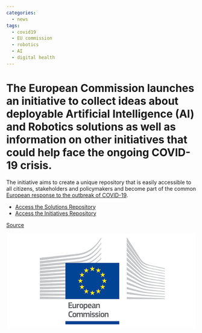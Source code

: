```yaml
---
categories:
  - news
tags:
  - covid19
  - EU commission
  - robotics
  - AI
  - digital health
---
```


# The European Commission launches an initiative to collect ideas about deployable Artificial Intelligence (AI) and Robotics solutions as well as information on other initiatives that could help face the ongoing COVID-19 crisis.

The initiative aims to create a unique repository that is easily accessible to all citizens, stakeholders and policymakers and become part of the common [European response to the outbreak of COVID-19](https://ec.europa.eu/info/live-work-travel-eu/health/coronavirus-response_en).

* [Access the Solutions Repository](https://ec.europa.eu/newsroom/dae/document.cfm?doc_id=66040)
* [Access the Initiatives Repository](https://ec.europa.eu/newsroom/dae/document.cfm?doc_id=66042)

[Source](https://ec.europa.eu/digital-single-market/en/news/join-ai-robotics-vs-covid-19-initiative-european-ai-alliance)

<p align="center"><a href="https://ec.europa.eu/digital-single-market/en/news/join-ai-robotics-vs-covid-19-initiative-european-ai-alliance"><img src="/assets/images/images_posts/logo_European_Commission.jpg"  width="500"></a></p>
